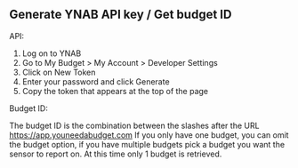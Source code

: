 ## Generate YNAB API key / Get budget ID

API:

1. Log on to YNAB
2. Go to My Budget > My Account > Developer Settings
3. Click on New Token
4. Enter your password and click Generate
5. Copy the token that appears at the top of the page

Budget ID:

The budget ID is the combination between the slashes after the URL <https://app.youneedabudget.com>
If you only have one budget, you can omit the budget option, if you have multiple budgets pick a budget you want the sensor to report on. At this time only 1 budget is retrieved.
